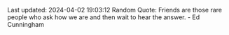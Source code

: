 Last updated: 2024-04-02 19:03:12
Random Quote: Friends are those rare people who ask how we are and then wait to hear the answer. - Ed Cunningham